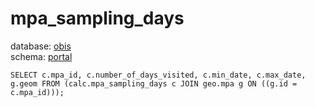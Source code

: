 # mpa_sampling_days
database: [obis](../)  
schema: [portal](portal)  

    SELECT c.mpa_id, c.number_of_days_visited, c.min_date, c.max_date, g.geom FROM (calc.mpa_sampling_days c JOIN geo.mpa g ON ((g.id = c.mpa_id)));